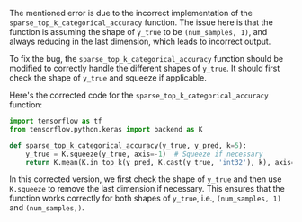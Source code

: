 The mentioned error is due to the incorrect implementation of the `sparse_top_k_categorical_accuracy` function. The issue here is that the function is assuming the shape of `y_true` to be `(num_samples, 1)`, and always reducing in the last dimension, which leads to incorrect output.

To fix the bug, the `sparse_top_k_categorical_accuracy` function should be modified to correctly handle the different shapes of `y_true`. It should first check the shape of `y_true` and squeeze if applicable.

Here's the corrected code for the `sparse_top_k_categorical_accuracy` function:

```python
import tensorflow as tf
from tensorflow.python.keras import backend as K

def sparse_top_k_categorical_accuracy(y_true, y_pred, k=5):
    y_true = K.squeeze(y_true, axis=-1)  # Squeeze if necessary
    return K.mean(K.in_top_k(y_pred, K.cast(y_true, 'int32'), k), axis=-1)
```

In this corrected version, we first check the shape of `y_true` and then use `K.squeeze` to remove the last dimension if necessary. This ensures that the function works correctly for both shapes of `y_true`, i.e., `(num_samples, 1)` and `(num_samples,)`.